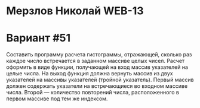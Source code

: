 # Мерзлов Николай WEB-13

# Вариант #51

Составить программу расчета гистограммы, отражающей, сколько раз каждое число встречается в заданном массиве целых чисел. 
Расчет оформить в виде функции, получающей на вход массив указателей на целые числа. 
На выход функция должна вернуть массив из двух указателей на массивы указателей (тройной указатель). 
Первый массив должен содержать указатели на встречающиеся во входном массиве числа. 
Второй — количество повторений числа, расположенного в первом массиве под тем же индексом.
